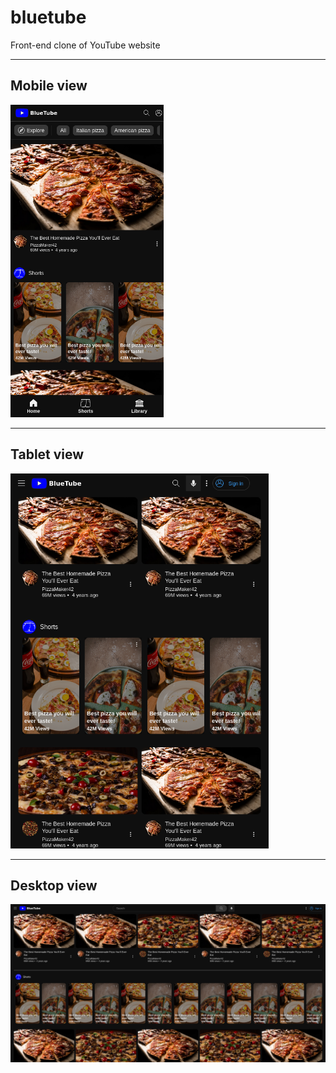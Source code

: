 # bluetube
Front-end clone of YouTube website
<hr>

## Mobile view
<img src="./screenshots/screenshot_mobile.png" height="500">
<hr>

## Tablet view
<img src="./screenshots/screenshot_tablet.png" height="600">
<hr>

## Desktop view
<img src="./screenshots/screenshot_desktop.png" width="995">
